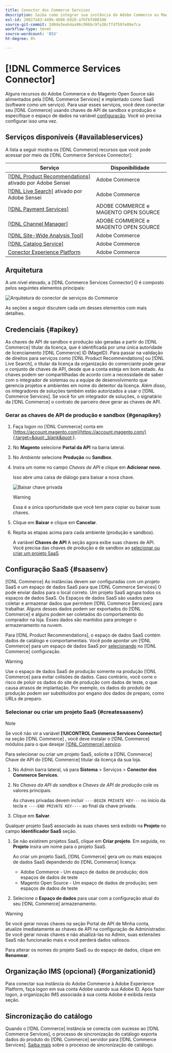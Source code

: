 ```yaml
---
title: Conector dos Commerce Services
description: Saiba como integrar sua instância do Adobe Commerce ou Magento Open Source a serviços usando chaves de API de produção e sandbox.
exl-id: 28027a83-449b-4b96-b926-a7bfbfd883d8
source-git-commit: 3d0de3eeb4aa96c996bc9fa38cffd7597e89e7ca
workflow-type: tm+mt
source-wordcount: '853'
ht-degree: 0%

---
```


# [!DNL Commerce Services Connector]

Alguns recursos do Adobe Commerce e do Magento Open Source são alimentados pela [!DNL Commerce Services]  e implantado como SaaS (software como um serviço). Para usar esses serviços, você deve conectar seu [!DNL Commerce] usando chaves de API de sandbox e produção e especifique o espaço de dados na variável [configuração](https://experienceleague.adobe.com/docs/commerce-admin/config/services/saas.html). Você só precisa configurar isso uma vez.

## Serviços disponíveis {#availableservices}

A lista a seguir mostra os [!DNL Commerce] recursos que você pode acessar por meio da [!DNL Commerce Services Connector]:

| Serviço | Disponibilidade |
| ---|--- |
| [[!DNL Product Recommendations]](/help/product-recommendations/overview.md) ativado por Adobe Sensei | Adobe Commerce |
| [[!DNL Live Search]](/help/live-search/overview.md) ativado por Adobe Sensei | Adobe Commerce |
| [[!DNL Payment Services]](/help/payment-services/overview.md) | ADOBE COMMERCE e MAGENTO OPEN SOURCE |
| [[!DNL Channel Manager]](https://experienceleague.adobe.com/docs/commerce-channels/channel-manager/intro-to-channel-manager/overview.html) | ADOBE COMMERCE e MAGENTO OPEN SOURCE |
| [[!DNL Site-Wide Analysis Tool]](https://experienceleague.adobe.com/docs/commerce-operations/tools/site-wide-analysis-tool/intro.html) | Adobe Commerce |
| [[!DNL Catalog Service]](/help/catalog-service/overview.md) | Adobe Commerce |
| [Conector Experience Platform](/help/experience-platform-connector/overview.md) | Adobe Commerce |

## Arquitetura

A um nível elevado, a [!DNL Commerce Services Connector] O é composto pelos seguintes elementos principais:

![Arquitetura do conector de serviços do Commerce](assets/saas-config-sync-workflow.png)

As seções a seguir discutem cada um desses elementos com mais detalhes.

## Credenciais {#apikey}

As chaves de API de sandbox e produção são geradas a partir do [!DNL Commerce] titular da licença, que é identificada por uma única autoridade de licenciamento [!DNL Commerce] ID (MageID). Para passar na validação de direitos para serviços como [!DNL Product Recommendations] ou [!DNL Live Search], o titular da licença da organização do comerciante pode gerar o conjunto de chaves de API, desde que a conta esteja em bom estado. As chaves podem ser compartilhadas de acordo com a necessidade de saber com o integrador de sistemas ou a equipe de desenvolvimento que gerencia projetos e ambientes em nome do detentor da licença. Além disso, os integradores de soluções também estão autorizados a usar o [!DNL Commerce Services]. Se você for um integrador de soluções, o signatário da [!DNL Commerce] o contrato de parceiro deve gerar as chaves de API.

### Gerar as chaves de API de produção e sandbox {#genapikey}

1. Faça logon no [!DNL Commerce] conta em [https://account.magento.com](https://account.magento.com/){:target=&quot;_blank&quot;}.

1. No **Magento** selecione **Portal da API** na barra lateral.

1. No _Ambiente_ selecione **Produção** ou **Sandbox**.

1. Insira um nome no campo _Chaves de API_ e clique em **Adicionar novo**.

   Isso abre uma caixa de diálogo para baixar a nova chave.

   ![Baixar chave privada](assets/download-api-private-key.png)

   >[!WARNING]
   >
   > Essa é a única oportunidade que você tem para copiar ou baixar suas chaves.

1. Clique em **Baixar** e clique em **Cancelar**.

1. Repita as etapas acima para cada ambiente (produção e sandbox).

   A variável **Chaves de API** A seção agora exibe suas chaves de API. Você precisa das chaves de produção e de sandbox ao [selecionar ou criar um projeto SaaS](#createsaasenv).

## Configuração SaaS {#saasenv}

[!DNL Commerce] As instâncias devem ser configuradas com um projeto SaaS e um espaço de dados SaaS para que [!DNL Commerce Services] O pode enviar dados para o local correto. Um projeto SaaS agrupa todos os espaços de dados SaaS. Os Espaços de dados SaaS são usados para coletar e armazenar dados que permitem [!DNL Commerce Services] para trabalhar. Alguns desses dados podem ser exportados do [!DNL Commerce] e alguns podem ser coletados do comportamento do comprador na loja. Esses dados são mantidos para proteger o armazenamento na nuvem.

Para [!DNL Product Recommendations], o espaço de dados SaaS contém dados de catálogo e comportamentais. Você pode apontar um [!DNL Commerce] para um espaço de dados SaaS por [selecionando](https://docs.magento.com/user-guide/configuration/services/saas.html) no [!DNL Commerce] configuração.

>[!WARNING]
>
> Use o espaço de dados SaaS de produção somente na produção [!DNL Commerce] para evitar colisões de dados. Caso contrário, você corre o risco de poluir os dados do site de produção com dados de teste, o que causa atrasos de implantação. Por exemplo, os dados do produto de produção podem ser substituídos por engano dos dados de preparo, como URLs de preparo.

### Selecionar ou criar um projeto SaaS {#createsaasenv}

>[!NOTE]
>
> Se você não vir a variável **[!UICONTROL Commerce Services Connector]** na seção [!DNL Commerce] , você deve instalar o [!DNL Commerce] módulos para o que desejar [[!DNL Commerce] serviço](#availableservices).

Para selecionar ou criar um projeto SaaS, solicite a [!DNL Commerce] Chave de API do [!DNL Commerce] titular da licença da sua loja.

1. No _Admin_ barra lateral, vá para **Sistema** > Serviços > **Conector dos Commerce Services**.

1. No _Chaves da API de sandbox_ e _Chaves de API de produção_ cole os valores principais.

   As chaves privadas devem incluir `----BEGIN PRIVATE KEY---` no início da tecla e `----END PRIVATE KEY----` ao final da chave privada.

1. Clique em **Salvar**.

Qualquer projeto SaaS associado às suas chaves será exibido na **Projeto** no campo **Identificador SaaS** seção.

1. Se não existirem projetos SaaS, clique em **Criar projeto**. Em seguida, no **Projeto** insira um nome para o projeto SaaS.

   Ao criar um projeto SaaS, [!DNL Commerce] gera um ou mais espaços de dados SaaS dependendo do [!DNL Commerce] licença:
   - Adobe Commerce - Um espaço de dados de produção; dois espaços de dados de teste
   - Magento Open Source - Um espaço de dados de produção; sem espaços de dados de teste

1. Selecione o **Espaço de dados** para usar com a configuração atual do seu [!DNL Commerce] armazenamento.

>[!WARNING]
>
> Se você gerar novas chaves na seção Portal de API de Minha conta, atualize imediatamente as chaves de API na configuração de Administrador. Se você gerar novas chaves e não atualizá-las no Admin, suas extensões SaaS não funcionarão mais e você perderá dados valiosos.

Para alterar os nomes do projeto SaaS ou do espaço de dados, clique em **Renomear**.

## Organização IMS (opcional) {#organizationid}

Para conectar sua instância do Adobe Commerce à Adobe Experience Platform, faça logon em sua conta Adobe usando sua Adobe ID. Após fazer logon, a organização IMS associada à sua conta Adobe é exibida nesta seção.

## Sincronização do catálogo

Quando o [!DNL Commerce] instância se conecta com sucesso ao [!DNL Commerce Services], o processo de sincronização do catálogo exporta dados do produto do [!DNL Commerce] servidor para [!DNL Commerce Services]. [Saiba mais](catalog-sync.md) sobre o processo de sincronização de catálogo.

